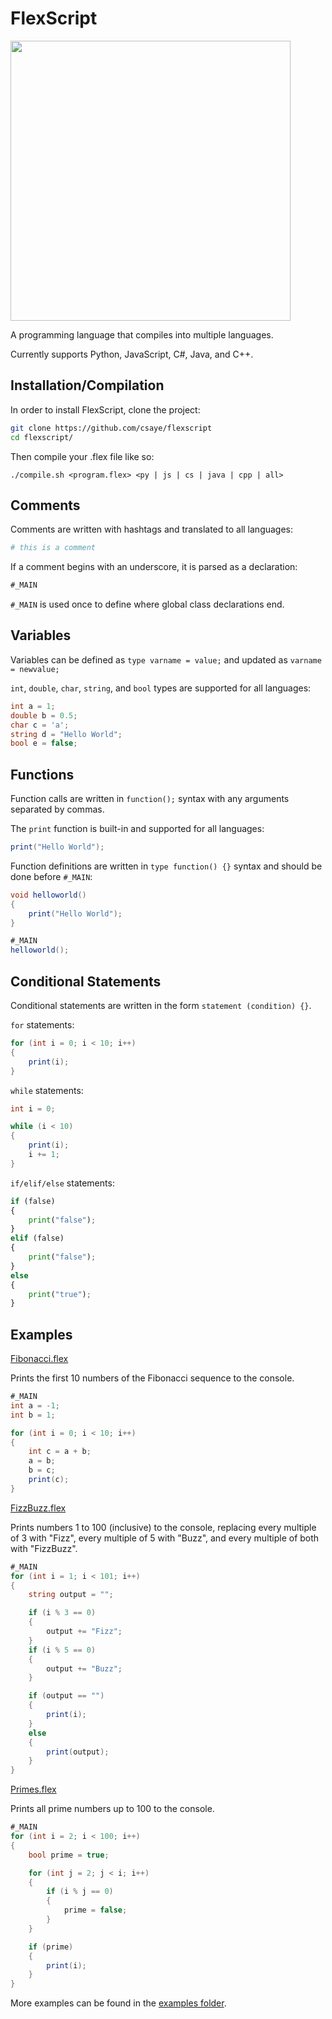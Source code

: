 # FlexScript

<img width="448px" src="https://user-images.githubusercontent.com/27871609/117590506-0c98a480-b0ed-11eb-9699-ecc3353e6a8b.png">

A programming language that compiles into multiple languages.

Currently supports Python, JavaScript, C#, Java, and C++.

## Installation/Compilation

In order to install FlexScript, clone the project:

```bash
git clone https://github.com/csaye/flexscript
cd flexscript/
```

Then compile your .flex file like so:

```
./compile.sh <program.flex> <py | js | cs | java | cpp | all>
```

## Comments

Comments are written with hashtags and translated to all languages:

```py
# this is a comment
```

If a comment begins with an underscore, it is parsed as a declaration:

```cs
#_MAIN
```

`#_MAIN` is used once to define where global class declarations end.

## Variables

Variables can be defined as `type varname = value;` and updated as `varname = newvalue;`

`int`, `double`, `char`, `string`, and `bool` types are supported for all languages:

```cs
int a = 1;
double b = 0.5;
char c = 'a';
string d = "Hello World";
bool e = false;
```

## Functions

Function calls are written in `function();` syntax with any arguments separated by commas.

The `print` function is built-in and supported for all languages:

```cs
print("Hello World");
```

Function definitions are written in `type function() {}` syntax and should be done before `#_MAIN`:

```cs
void helloworld()
{
    print("Hello World");
}

#_MAIN
helloworld();
```

## Conditional Statements

Conditional statements are written in the form `statement (condition) {}`.

`for` statements:

```cs
for (int i = 0; i < 10; i++)
{
    print(i);
}
```

`while` statements:

```cs
int i = 0;

while (i < 10)
{
    print(i);
    i += 1;
}
```

`if/elif/else` statements:

```py
if (false)
{
    print("false");
}
elif (false)
{
    print("false");
}
else
{
    print("true");
}
```

## Examples

[Fibonacci.flex](examples/fibonacci.flex)

Prints the first 10 numbers of the Fibonacci sequence to the console.

```cs
#_MAIN
int a = -1;
int b = 1;

for (int i = 0; i < 10; i++)
{
    int c = a + b;
    a = b;
    b = c;
    print(c);
}
```

[FizzBuzz.flex](examples/fizzbuzz.flex)

Prints numbers 1 to 100 (inclusive) to the console, replacing every multiple of 3 with "Fizz", every multiple of 5 with "Buzz", and every multiple of both with "FizzBuzz".

```cs
#_MAIN
for (int i = 1; i < 101; i++)
{
    string output = "";

    if (i % 3 == 0)
    {
        output += "Fizz";
    }
    if (i % 5 == 0)
    {
        output += "Buzz";
    }

    if (output == "")
    {
        print(i);
    }
    else
    {
        print(output);
    }
}
```

[Primes.flex](examples/primes.flex)

Prints all prime numbers up to 100 to the console.

```cs
#_MAIN
for (int i = 2; i < 100; i++)
{
    bool prime = true;

    for (int j = 2; j < i; i++)
    {
        if (i % j == 0)
        {
            prime = false;
        }
    }

    if (prime)
    {
        print(i);
    }
}
```

More examples can be found in the [examples folder](examples).
